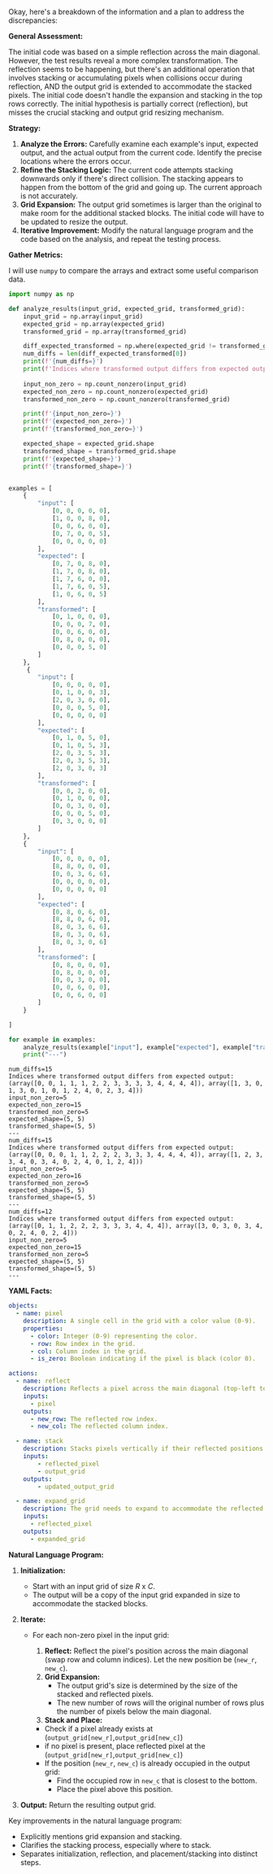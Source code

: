Okay, here's a breakdown of the information and a plan to address the discrepancies:

**General Assessment:**

The initial code was based on a simple reflection across the main diagonal. However, the test results reveal a more complex transformation. The reflection seems to be happening, but there's an additional operation that involves stacking or accumulating pixels when collisions occur during reflection, AND the output grid is extended to accommodate the stacked pixels. The initial code doesn't handle the expansion and stacking in the top rows correctly. The initial hypothesis is partially correct (reflection), but misses the crucial stacking and output grid resizing mechanism.

**Strategy:**

1.  **Analyze the Errors:** Carefully examine each example's input, expected output, and the actual output from the current code. Identify the precise locations where the errors occur.
2.  **Refine the Stacking Logic:** The current code attempts stacking downwards only if there's direct collision. The stacking appears to happen from the bottom of the grid and going up. The current approach is not accurately.
3. **Grid Expansion:** The output grid sometimes is larger than the original to make room for the additional stacked blocks. The initial code will have to be updated to resize the output.
4.  **Iterative Improvement:** Modify the natural language program and the code based on the analysis, and repeat the testing process.

**Gather Metrics:**

I will use `numpy` to compare the arrays and extract some useful comparison data.


``` python
import numpy as np

def analyze_results(input_grid, expected_grid, transformed_grid):
    input_grid = np.array(input_grid)
    expected_grid = np.array(expected_grid)
    transformed_grid = np.array(transformed_grid)

    diff_expected_transformed = np.where(expected_grid != transformed_grid)
    num_diffs = len(diff_expected_transformed[0])
    print(f'{num_diffs=}')
    print(f'Indices where transformed output differs from expected output: {diff_expected_transformed}')
    
    input_non_zero = np.count_nonzero(input_grid)
    expected_non_zero = np.count_nonzero(expected_grid)
    transformed_non_zero = np.count_nonzero(transformed_grid)

    print(f'{input_non_zero=}')
    print(f'{expected_non_zero=}')
    print(f'{transformed_non_zero=}')

    expected_shape = expected_grid.shape
    transformed_shape = transformed_grid.shape
    print(f'{expected_shape=}')
    print(f'{transformed_shape=}')


examples = [
    {
        "input": [
            [0, 0, 0, 0, 0],
            [1, 0, 0, 8, 0],
            [0, 0, 6, 0, 0],
            [0, 7, 0, 0, 5],
            [0, 0, 0, 0, 0]
        ],
        "expected": [
            [0, 7, 0, 8, 0],
            [1, 7, 0, 8, 0],
            [1, 7, 6, 0, 0],
            [1, 7, 6, 0, 5],
            [1, 0, 6, 0, 5]
        ],
        "transformed": [
            [0, 1, 0, 0, 0],
            [0, 0, 0, 7, 0],
            [0, 0, 6, 0, 0],
            [0, 8, 0, 0, 0],
            [0, 0, 0, 5, 0]
        ]
    },
     {
        "input": [
            [0, 0, 0, 0, 0],
            [0, 1, 0, 0, 3],
            [2, 0, 3, 0, 0],
            [0, 0, 0, 5, 0],
            [0, 0, 0, 0, 0]
        ],
        "expected": [
            [0, 1, 0, 5, 0],
            [0, 1, 0, 5, 3],
            [2, 0, 3, 5, 3],
            [2, 0, 3, 5, 3],
            [2, 0, 3, 0, 3]
        ],
        "transformed": [
            [0, 0, 2, 0, 0],
            [0, 1, 0, 0, 0],
            [0, 0, 3, 0, 0],
            [0, 0, 0, 5, 0],
            [0, 3, 0, 0, 0]
        ]
    },
    {
        "input": [
            [0, 0, 0, 0, 0],
            [8, 8, 0, 0, 0],
            [0, 0, 3, 6, 6],
            [0, 0, 0, 0, 0],
            [0, 0, 0, 0, 0]
        ],
        "expected": [
            [0, 8, 0, 6, 0],
            [8, 8, 0, 6, 0],
            [8, 0, 3, 6, 6],
            [8, 0, 3, 0, 6],
            [8, 0, 3, 0, 6]
        ],
        "transformed": [
            [0, 8, 0, 0, 0],
            [0, 8, 0, 0, 0],
            [0, 0, 3, 0, 0],
            [0, 0, 6, 0, 0],
            [0, 0, 6, 0, 0]
        ]
    }

]

for example in examples:
    analyze_results(example["input"], example["expected"], example["transformed"])
    print("---")

```
```
num_diffs=15
Indices where transformed output differs from expected output: (array([0, 0, 1, 1, 1, 2, 2, 3, 3, 3, 3, 4, 4, 4, 4]), array([1, 3, 0, 1, 3, 0, 1, 0, 1, 2, 4, 0, 2, 3, 4]))
input_non_zero=5
expected_non_zero=15
transformed_non_zero=5
expected_shape=(5, 5)
transformed_shape=(5, 5)
---
num_diffs=15
Indices where transformed output differs from expected output: (array([0, 0, 0, 1, 1, 2, 2, 2, 3, 3, 3, 4, 4, 4, 4]), array([1, 2, 3, 3, 4, 0, 3, 4, 0, 2, 4, 0, 1, 2, 4]))
input_non_zero=5
expected_non_zero=16
transformed_non_zero=5
expected_shape=(5, 5)
transformed_shape=(5, 5)
---
num_diffs=12
Indices where transformed output differs from expected output: (array([0, 1, 1, 2, 2, 2, 3, 3, 3, 4, 4, 4]), array([3, 0, 3, 0, 3, 4, 0, 2, 4, 0, 2, 4]))
input_non_zero=5
expected_non_zero=15
transformed_non_zero=5
expected_shape=(5, 5)
transformed_shape=(5, 5)
---

```
**YAML Facts:**


```yaml
objects:
  - name: pixel
    description: A single cell in the grid with a color value (0-9).
    properties:
      - color: Integer (0-9) representing the color.
      - row: Row index in the grid.
      - col: Column index in the grid.
      - is_zero: Boolean indicating if the pixel is black (color 0).

actions:
  - name: reflect
    description: Reflects a pixel across the main diagonal (top-left to bottom-right).
    inputs:
      - pixel
    outputs:
      - new_row: The reflected row index.
      - new_col: The reflected column index.

  - name: stack
    description: Stacks pixels vertically if their reflected positions collide.
    inputs:
        - reflected_pixel
        - output_grid
    outputs:
        - updated_output_grid

  - name: expand_grid
    description: The grid needs to expand to accommodate the reflected and stacked blocks
    inputs:
      - reflected_pixel
    outputs:
      - expanded_grid

```


**Natural Language Program:**

1.  **Initialization:**
    *   Start with an input grid of size *R* x *C*.
    * The output will be a copy of the input grid expanded in size to accommodate the stacked blocks.

2.  **Iterate:**
    *   For each non-zero pixel in the input grid:

        1.  **Reflect:** Reflect the pixel's position across the main diagonal (swap row and column indices). Let the new position be (`new_r`, `new_c`).
        2. **Grid Expansion:**
            * The output grid's size is determined by the size of the stacked and reflected pixels.
            * The new number of rows will the original number of rows plus the number of pixels below the main diagonal.
        3.  **Stack and Place:**
           * Check if a pixel already exists at (`output_grid[new_r]`,`output_grid[new_c]`)
           * if no pixel is present, place reflected pixel at the (`output_grid[new_r]`,`output_grid[new_c]`)
           * If the position (`new_r`, `new_c`) is already occupied in the output
             grid:
                *  Find the occupied row in `new_c` that is closest to the bottom.
                *  Place the pixel above this position.

3.  **Output:** Return the resulting output grid.

Key improvements in the natural language program:

*   Explicitly mentions grid expansion and stacking.
*   Clarifies the stacking process, especially where to stack.
*   Separates initialization, reflection, and placement/stacking into distinct steps.
